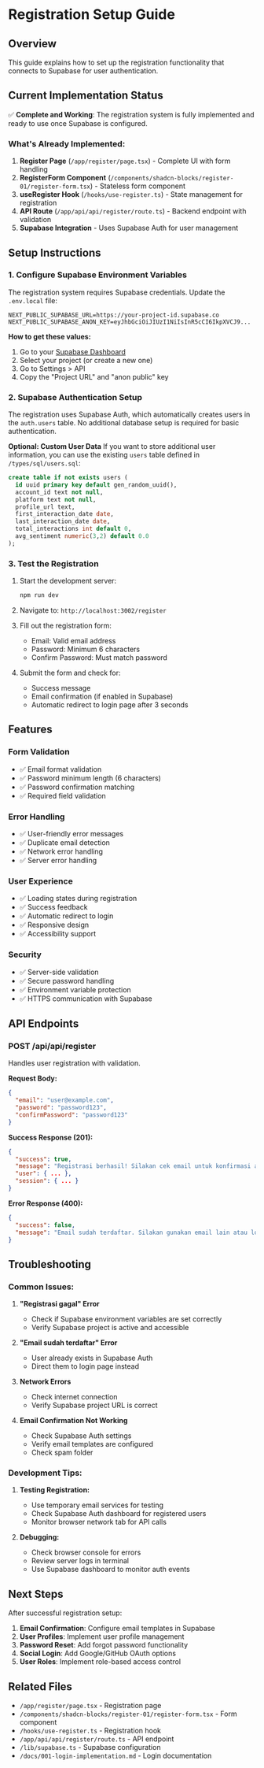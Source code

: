 # Registration Setup Guide

## Overview
This guide explains how to set up the registration functionality that connects to Supabase for user authentication.

## Current Implementation Status
✅ **Complete and Working**: The registration system is fully implemented and ready to use once Supabase is configured.

### What's Already Implemented:
1. **Register Page** (`/app/register/page.tsx`) - Complete UI with form handling
2. **RegisterForm Component** (`/components/shadcn-blocks/register-01/register-form.tsx`) - Stateless form component
3. **useRegister Hook** (`/hooks/use-register.ts`) - State management for registration
4. **API Route** (`/app/api/api/register/route.ts`) - Backend endpoint with validation
5. **Supabase Integration** - Uses Supabase Auth for user management

## Setup Instructions

### 1. Configure Supabase Environment Variables

The registration system requires Supabase credentials. Update the `.env.local` file:

```env
NEXT_PUBLIC_SUPABASE_URL=https://your-project-id.supabase.co
NEXT_PUBLIC_SUPABASE_ANON_KEY=eyJhbGciOiJIUzI1NiIsInR5cCI6IkpXVCJ9...
```

**How to get these values:**
1. Go to your [Supabase Dashboard](https://supabase.com/dashboard)
2. Select your project (or create a new one)
3. Go to Settings > API
4. Copy the "Project URL" and "anon public" key

### 2. Supabase Authentication Setup

The registration uses Supabase Auth, which automatically creates users in the `auth.users` table. No additional database setup is required for basic authentication.

**Optional: Custom User Data**
If you want to store additional user information, you can use the existing `users` table defined in `/types/sql/users.sql`:

```sql
create table if not exists users (
  id uuid primary key default gen_random_uuid(),
  account_id text not null,
  platform text not null,
  profile_url text,
  first_interaction_date date,
  last_interaction_date date,
  total_interactions int default 0,
  avg_sentiment numeric(3,2) default 0.0
);
```

### 3. Test the Registration

1. Start the development server:
   ```bash
   npm run dev
   ```

2. Navigate to: `http://localhost:3002/register`

3. Fill out the registration form:
   - Email: Valid email address
   - Password: Minimum 6 characters
   - Confirm Password: Must match password

4. Submit the form and check for:
   - Success message
   - Email confirmation (if enabled in Supabase)
   - Automatic redirect to login page after 3 seconds

## Features

### Form Validation
- ✅ Email format validation
- ✅ Password minimum length (6 characters)
- ✅ Password confirmation matching
- ✅ Required field validation

### Error Handling
- ✅ User-friendly error messages
- ✅ Duplicate email detection
- ✅ Network error handling
- ✅ Server error handling

### User Experience
- ✅ Loading states during registration
- ✅ Success feedback
- ✅ Automatic redirect to login
- ✅ Responsive design
- ✅ Accessibility support

### Security
- ✅ Server-side validation
- ✅ Secure password handling
- ✅ Environment variable protection
- ✅ HTTPS communication with Supabase

## API Endpoints

### POST /api/api/register
Handles user registration with validation.

**Request Body:**
```json
{
  "email": "user@example.com",
  "password": "password123",
  "confirmPassword": "password123"
}
```

**Success Response (201):**
```json
{
  "success": true,
  "message": "Registrasi berhasil! Silakan cek email untuk konfirmasi akun",
  "user": { ... },
  "session": { ... }
}
```

**Error Response (400):**
```json
{
  "success": false,
  "message": "Email sudah terdaftar. Silakan gunakan email lain atau login"
}
```

## Troubleshooting

### Common Issues:

1. **"Registrasi gagal" Error**
   - Check if Supabase environment variables are set correctly
   - Verify Supabase project is active and accessible

2. **"Email sudah terdaftar" Error**
   - User already exists in Supabase Auth
   - Direct them to login page instead

3. **Network Errors**
   - Check internet connection
   - Verify Supabase project URL is correct

4. **Email Confirmation Not Working**
   - Check Supabase Auth settings
   - Verify email templates are configured
   - Check spam folder

### Development Tips:

1. **Testing Registration:**
   - Use temporary email services for testing
   - Check Supabase Auth dashboard for registered users
   - Monitor browser network tab for API calls

2. **Debugging:**
   - Check browser console for errors
   - Review server logs in terminal
   - Use Supabase dashboard to monitor auth events

## Next Steps

After successful registration setup:

1. **Email Confirmation**: Configure email templates in Supabase
2. **User Profiles**: Implement user profile management
3. **Password Reset**: Add forgot password functionality
4. **Social Login**: Add Google/GitHub OAuth options
5. **User Roles**: Implement role-based access control

## Related Files

- `/app/register/page.tsx` - Registration page
- `/components/shadcn-blocks/register-01/register-form.tsx` - Form component
- `/hooks/use-register.ts` - Registration hook
- `/app/api/api/register/route.ts` - API endpoint
- `/lib/supabase.ts` - Supabase configuration
- `/docs/001-login-implementation.md` - Login documentation